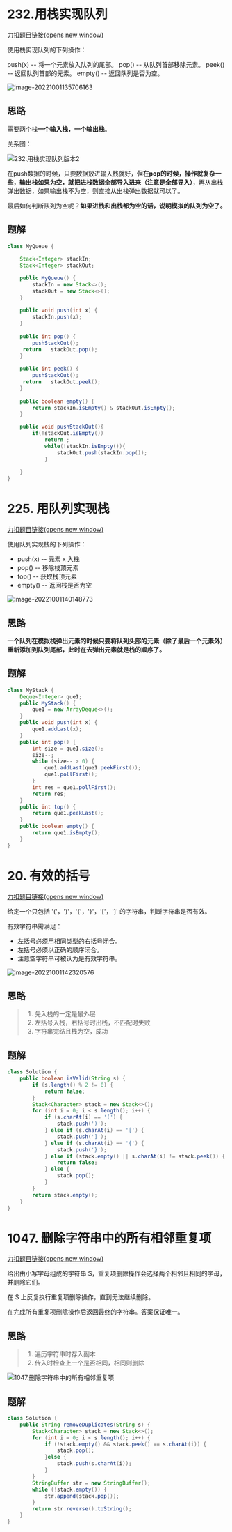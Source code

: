 # 232.用栈实现队列

[力扣题目链接(opens new window)](https://leetcode.cn/problems/implement-queue-using-stacks/)

使用栈实现队列的下列操作：

push(x) -- 将一个元素放入队列的尾部。
pop() -- 从队列首部移除元素。
peek() -- 返回队列首部的元素。
empty() -- 返回队列是否为空。

![image-20221001135706163](D:/notes/3150/image-20221001135706163.png)

## 思路

需要两个栈**一个输入栈，一个输出栈**。

关系图：

![232.用栈实现队列版本2](https://code-thinking.cdn.bcebos.com/gifs/232.%E7%94%A8%E6%A0%88%E5%AE%9E%E7%8E%B0%E9%98%9F%E5%88%97%E7%89%88%E6%9C%AC2.gif)

在push数据的时候，只要数据放进输入栈就好，**但在pop的时候，操作就复杂一些，输出栈如果为空，就把进栈数据全部导入进来（注意是全部导入）**，再从出栈弹出数据，如果输出栈不为空，则直接从出栈弹出数据就可以了。

最后如何判断队列为空呢？**如果进栈和出栈都为空的话，说明模拟的队列为空了。**

## 题解

```java
class MyQueue {
    
    Stack<Integer> stackIn;
    Stack<Integer> stackOut;

    public MyQueue() {
        stackIn = new Stack<>();
        stackOut = new Stack<>();
    }
    
    public void push(int x) {
        stackIn.push(x);
    }
    
    public int pop() {
        pushStackOut();
     return   stackOut.pop();
    }
    
    public int peek() {
        pushStackOut();
     return   stackOut.peek();
    }
    
    public boolean empty() {
        return stackIn.isEmpty() & stackOut.isEmpty();
    }

    public void pushStackOut(){
        if(!stackOut.isEmpty())
            return ; 
            while(!stackIn.isEmpty()){
                stackOut.push(stackIn.pop());
            }
        
    }
}
```

# 225. 用队列实现栈

[力扣题目链接(opens new window)](https://leetcode.cn/problems/implement-stack-using-queues/)

使用队列实现栈的下列操作：

- push(x) -- 元素 x 入栈
- pop() -- 移除栈顶元素
- top() -- 获取栈顶元素
- empty() -- 返回栈是否为空

![image-20221001140148773](D:/notes/3150/image-20221001140148773.png)

## 思路

**一个队列在模拟栈弹出元素的时候只要将队列头部的元素（除了最后一个元素外） 重新添加到队列尾部，此时在去弹出元素就是栈的顺序了。**

## 题解

```java
class MyStack {
    Deque<Integer> que1;
    public MyStack() {
        que1 = new ArrayDeque<>();
    }
    public void push(int x) {
        que1.addLast(x);
    }
    public int pop() {
        int size = que1.size();
        size--;
        while (size-- > 0) {
            que1.addLast(que1.peekFirst());
            que1.pollFirst();
        }
        int res = que1.pollFirst();
        return res;
    }
    public int top() {
        return que1.peekLast();
    }
    public boolean empty() {
        return que1.isEmpty();
    }
}
```

# 20. 有效的括号

[力扣题目链接(opens new window)](https://leetcode.cn/problems/valid-parentheses/)

给定一个只包括 '('，')'，'{'，'}'，'['，']' 的字符串，判断字符串是否有效。

有效字符串需满足：

- 左括号必须用相同类型的右括号闭合。
- 左括号必须以正确的顺序闭合。
- 注意空字符串可被认为是有效字符串。

![image-20221001142320576](D:/notes/3150/image-20221001142320576.png)

## 思路

> 1. 先入栈的一定是最外层
> 2. 左括号入栈，右括号时出栈，不匹配时失败
> 3. 字符串完结且栈为空，成功

## 题解

```java
class Solution {
    public boolean isValid(String s) {
        if (s.length() % 2 != 0) {
            return false;
        }
        Stack<Character> stack = new Stack<>();
        for (int i = 0; i < s.length(); i++) {
            if (s.charAt(i) == '(') {
                stack.push(')');
            } else if (s.charAt(i) == '[') {
                stack.push(']');
            } else if (s.charAt(i) == '{') {
                stack.push('}');
            } else if (stack.empty() || s.charAt(i) != stack.peek()) {
                return false;
            } else {
                stack.pop();
            }
        }
        return stack.empty();
    }
}
```

# 1047. 删除字符串中的所有相邻重复项

[力扣题目链接(opens new window)](https://leetcode.cn/problems/remove-all-adjacent-duplicates-in-string/)

给出由小写字母组成的字符串 S，重复项删除操作会选择两个相邻且相同的字母，并删除它们。

在 S 上反复执行重复项删除操作，直到无法继续删除。

在完成所有重复项删除操作后返回最终的字符串。答案保证唯一。

## 思路

> 1. 遍历字符串时存入副本
> 2. 传入时检查上一个是否相同，相同则删除

![1047.删除字符串中的所有相邻重复项](https://code-thinking.cdn.bcebos.com/gifs/1047.%E5%88%A0%E9%99%A4%E5%AD%97%E7%AC%A6%E4%B8%B2%E4%B8%AD%E7%9A%84%E6%89%80%E6%9C%89%E7%9B%B8%E9%82%BB%E9%87%8D%E5%A4%8D%E9%A1%B9.gif)

## 题解

```java
class Solution {
    public String removeDuplicates(String s) {
        Stack<Character> stack = new Stack<>();
        for (int i = 0; i < s.length(); i++) {
            if (!stack.empty() && stack.peek() == s.charAt(i)) {
                stack.pop();
            }else {
                stack.push(s.charAt(i));
            }
        }
        StringBuffer str = new StringBuffer();
        while (!stack.empty()) {
            str.append(stack.pop());
        }
        return str.reverse().toString();
    }
}
```